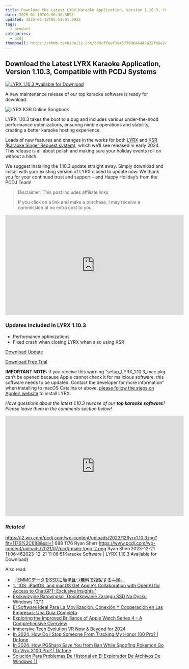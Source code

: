 ```yaml
---
title: Download the Latest LYRX Karaoke Application, Version 1.10.3, Compatible with PCDJ Systems
date: 2025-01-10T00:50:38.309Z
updated: 2025-01-12T05:51:01.093Z
tags:
  - product
categories:
  - pcdj
thumbnail: https://thmb.techidaily.com/5d0cffeef3a457f6d646442a32f08e24ee51602aa778ea2d41cdc52aa7fdbdaa.jpg
---
```


## Download the Latest LYRX Karaoke Application, Version 1.10.3, Compatible with PCDJ Systems

[![LYRX 1.10.3 Available for Download](https://i2.wp.com/pcdj.com/wp-content/uploads/2023/12/lyrx1.10.3.jpg?resize=845%2C321&ssl=1)](https://i2.wp.com/pcdj.com/wp-content/uploads/2023/12/lyrx1.10.3.jpg?fit=1030%2C603&ssl=1 "lyrx1.10.3")

A new maintenance release of our top karaoke software is ready for download. 

![LYRX KSR Online Songbook](https://i1.wp.com/pcdj.com/wp-content/uploads/2021/04/LYRX.png?resize=256%2C162&ssl=1)

LYRX 1.10.3 takes the boot to a bug and includes various under-the-hood performance optimizations, ensuring nimble operations and stability, creating a better karaoke hosting experience. 

Loads of new features and changes in the works for both [LYRX](http://www.lyrxkaraoke.com/) and [KSR (Karaoke Singer Request system)](https://tools.techidaily.com/pcdj/products/), which we’ll see released in early 2024\. This release is all about polish and making sure your holiday events roll on without a hitch. 

We suggest installing the 1.10.3 update straight away. Simply download and install with your existing version of LYRX closed to update now. We thank you for your continued trust and support – and Happy Holiday’s from the PCDJ Team! 

>  Disclaimer: This post includes affiliate links
>
>  If you click on a link and make a purchase, I may receive a commission at no extra cost to you.
>

<!-- affiliate ads begin -->
<iframe width="560" height="315" src="https://www.youtube.com/embed/AQn0MYjIfyI?si=rIdjT-qMRpjpJXXa" title="YouTube video player" frameborder="0" allow="accelerometer; autoplay; clipboard-write; encrypted-media; gyroscope; picture-in-picture; web-share" referrerpolicy="strict-origin-when-cross-origin" allowfullscreen></iframe>
<!-- affiliate ads end -->

### Updates Included in LYRX 1.10.3

* Performance optimizations
* Fixed crash when closing LYRX when also using KSR

[Download Update](https://tools.techidaily.com/pcdj/products/)

[Download Free Trial](http://lyrxkaraoke.com/free-trial-2/)

**IMPORTANT NOTE:** If you receive this warning “setup\_LYRX\_1.10.3\_mac.pkg can’t be opened because Apple cannot check it for malicious software. this software needs to be updated. Contact the developer for more information” when installing to macOS Catalina or above, [please follow the steps on Apple’s website](https://support.apple.com/en-ca/guide/mac-help/mchleab3a043/mac) to install LYRX.

_Have questions about the latest 1.10.3 release of our **top karaoke software**? Please leave them in the comments section below!_

<!-- affiliate ads begin -->
<iframe width="560" height="315" src="https://www.youtube.com/embed/ZeYbTVeaXg0?si=rwLL1DbBoX26BGjm" title="YouTube video player" frameborder="0" allow="accelerometer; autoplay; clipboard-write; encrypted-media; gyroscope; picture-in-picture; web-share" referrerpolicy="strict-origin-when-cross-origin" allowfullscreen></iframe>
<!-- affiliate ads end -->

### _Related_

https://i2.wp.com/pcdj.com/wp-content/uploads/2023/12/lyrx1.10.3.jpg?fit=1176%2C688&ssl=1 688 1176 Ryan Sherr https://www.pcdj.com/wp-content/uploads/2021/07/pcdj-main-logo-2.png Ryan Sherr2023-12-21 11:06:462023-12-21 11:06:51Karaoke Software | LYRX 1.10.3 Available for Download}

<ins class="adsbygoogle"
     style="display:block"
     data-ad-format="autorelaxed"
     data-ad-client="ca-pub-7571918770474297"
     data-ad-slot="1223367746"></ins>

<ins class="adsbygoogle"
     style="display:block"
     data-ad-client="ca-pub-7571918770474297"
     data-ad-slot="8358498916"
     data-ad-format="auto"
     data-full-width-responsive="true"></ins>

<span class="atpl-alsoreadstyle">Also read:</span>
<div><ul>
<li><a href="https://discover-bits.techidaily.com/emmcssd/"><u>「EMMCデータをSSDに簡単且つ無料で複製する手順」</u></a></li>
<li><a href="https://tech-hub.techidaily.com/1-ios-ipados-and-macos-get-apples-collaboration-with-openai-for-access-to-chatgpt-exclusive-insights/"><u>1. 'IOS, iPadOS, and macOS Get Apple's Collaboration with OpenAI for Access to ChatGPT: Exclusive Insights '</u></a></li>
<li><a href="https://discover-bits.techidaily.com/ekskwizyjne-ratownosci-dodatkowanie-zasiegu-ssd-na-dysku-windows-1011/"><u>Ekskwizyjne Ratowności: Dodatkowanie Zasięgu SSD Na Dysku Windows 10/11</u></a></li>
<li><a href="https://discover-bits.techidaily.com/el-software-ideal-para-la-movilizacion-conexion-y-cooperacion-en-las-empresas-una-guia-completa/"><u>El Software Ideal Para La Movilización, Conexión Y Cooperación en Las Empresas: Una Guía Completa</u></a></li>
<li><a href="https://buynow-info.techidaily.com/exploring-the-improved-brilliance-of-apple-watch-series-4-a-comprehensive-overview/"><u>Exploring the Improved Brilliance of Apple Watch Series 4 – A Comprehensive Overview</u></a></li>
<li><a href="https://some-techniques.techidaily.com/immersive-tech-evolution-vr-now-and-beyond-for-2024/"><u>Immersive Tech Evolution VR Now & Beyond for 2024</u></a></li>
<li><a href="https://android-location-track.techidaily.com/in-2024-how-do-i-stop-someone-from-tracking-my-honor-100-pro-drfone-by-drfone-virtual-android/"><u>In 2024, How Do I Stop Someone From Tracking My Honor 100 Pro? | Dr.fone</u></a></li>
<li><a href="https://change-location.techidaily.com/in-2024-how-pgsharp-save-you-from-ban-while-spoofing-pokemon-go-on-vivo-x100-pro-drfone-by-drfone-virtual-android/"><u>In 2024, How PGSharp Save You from Ban While Spoofing Pokemon Go On Vivo X100 Pro? | Dr.fone</u></a></li>
<li><a href="https://discover-bits.techidaily.com/solucion-para-problemas-de-historial-en-el-explorador-de-archivos-de-windows-11/"><u>Solución Para Problemas De Historial en El Explorador De Archivos De Windows 11</u></a></li>
</ul></div>

